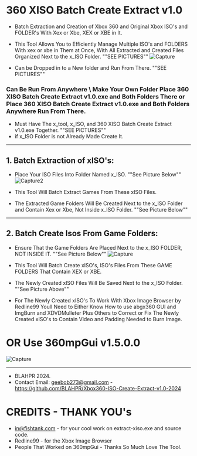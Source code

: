 # 360 XISO Batch Create Extract v1.0
* Batch Extraction and Creation of Xbox 360 and Original Xbox ISO's and FOLDER's With Xex or Xbe, XEX or XBE in It.
* This Tool Allows You to Efficiently Manage Multiple ISO's and FOLDERS With xex or xbe in Them at Once, With All Extracted and Created Files Organized Next to the x_ISO Folder. ""SEE PICTURES""
![Capture](https://github.com/user-attachments/assets/b03a169c-b525-475b-bcbe-fe7456b9e314)

* Can be Dropped in to a New folder and Run From There.  ""SEE PICTURES""
### Can Be Run From Anywhere \ Make Your Own Folder Place 360 XISO Batch Create Extract v1.0.exe and Both Folders There or Place 360 XISO Batch Create Extract v1.0.exe and Both Folders Anywhere Run From There. 
* Must Have The x_tool, x_ISO, and 360 XISO Batch Create Extract v1.0.exe Together. ""SEE PICTURES""
* if x_ISO Folder is not Already Made Create It. 
**********************************************************************
## 1. Batch Extraction of xISO's:

* Place Your ISO Files Into Folder Named x_ISO. ""See Picture Below""
![Capture2](https://github.com/user-attachments/assets/c20b4d13-027d-41d8-815f-e7710cf22db4)

* This Tool Will Batch Extract Games From These xISO Files.

* The Extracted Game Folders Will Be Created Next to the x_ISO Folder and Contain Xex or Xbe, Not Inside x_ISO Folder. ""See Picture Below""
**********************************************************************
## 2. Batch Create Isos From Game Folders:

* Ensure That the Game Folders Are Placed Next to the x_ISO FOLDER, NOT INSIDE IT. ""See Picture Below""
![Capture](https://github.com/user-attachments/assets/d5562ee2-2ff2-4c88-83d9-106d9193ad8d)

* This Tool Will Batch Create xISO's, ISO's Files From These GAME FOLDERS That Contain XEX or XBE.

* The Newly Created xISO Files Will Be Saved Next to the x_ISO Folder. ""See Picture Above""
* For The Newly Created xISO's To Work With Xbox Image Browser by Redline99 Youll Need to Either Know How to use abgx360 GUI and ImgBurn and XDVDMulleter Plus Others to Correct or Fix
  The Newly Created xISO's to Contain Video and Padding Needed to Burn Image.
# OR Use 360mpGui v1.5.0.0 
![Capture](https://github.com/user-attachments/assets/580f960c-3e68-47e9-9337-e2cfb0f3ef63) 

**********************************************************************
* BLAHPR 2024.
* Contact Email: geebob273@gmail.com - https://github.com/BLAHPR/Xbox360-ISO-Create-Extract-v1.0-2024

# CREDITS - THANK YOU's 
* <in@fishtank.com> - for your cool work on extract-xiso.exe and source code.
* Redline99 - for the Xbox Image Browser
* People That Worked on 360mpGui - Thanks So Much Love The Tool.
